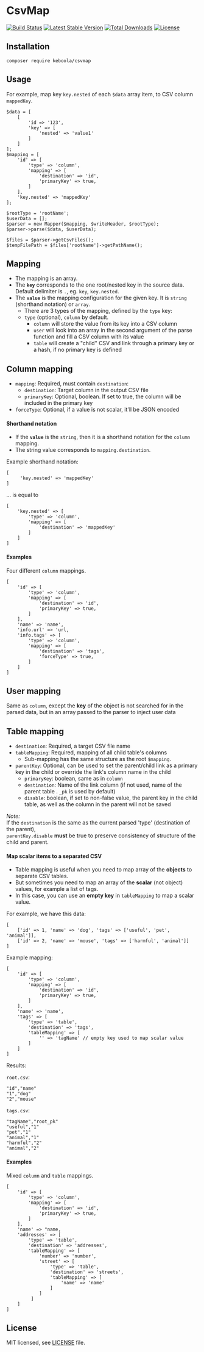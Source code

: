 # CsvMap

[![Build Status](https://travis-ci.org/keboola/php-csvmap.svg?branch=master)](https://travis-ci.org/keboola/php-csvmap)
[![Latest Stable Version](https://poser.pugx.org/keboola/csvmap/version)](https://packagist.org/packages/keboola/csvmap)
[![Total Downloads](https://poser.pugx.org/keboola/csvmap/downloads)](https://packagist.org/packages/keboola/csvmap)
[![License](https://img.shields.io/badge/license-MIT-blue.svg)](https://github.com/keboola/php-csvmap/blob/master/LICENSE.md)

## Installation

```console
composer require keboola/csvmap
```

## Usage

For example, map key `key.nested` of each `$data` array item, to CSV column `mappedKey`.

```
$data = [
    [
        'id => '123',
        'key' => [
            'nested' => 'value1'
        ]
    ] 
];
$mapping = [ 
    'id' => [
        'type' => 'column', 
        'mapping' => [
            'destination' => 'id',
            'primaryKey' => true,
        ] 
    ],
    'key.nested' => 'mappedKey' 
];

$rootType = 'rootName';
$userData = [];
$parser = new Mapper($mapping, $writeHeader, $rootType);
$parser->parse($data, $userData);

$files = $parser->getCsvFiles();
$tempFilePath = $files['rootName']->getPathName();
```

## Mapping

- The mapping is an array.
- The **`key`** corresponds to the one root/nested key in the source data. Default delimiter is `.`, eg. `key`, `key.nested`.
- The **`value`** is the mapping configuration for the given key. It is `string` (shorthand notation) or `array`.
    - There are 3 types of the mapping, defined by the `type` key:
    - `type` (optional), `column` by default.
        - `column` will store the value from its key into a CSV column
        - `user` will look into an array in the second argument of the parse function and fill a CSV column with its value
        - `table` will create a "child" CSV and link through a primary key or a hash, if no primary key is defined

## Column mapping

- `mapping`: Required, must contain `destination`:
    - `destination`: Target column in the output CSV file
    - `primaryKey`: Optional, boolean. If set to true, the column will be included in the primary key
- `forceType`: Optional, if a value is not scalar, it'll be JSON encoded

#### Shorthand notation

- If the **`value`** is the `string`, then it is a shorthand notation for the `column` mapping.
- The string value corresponds to `mapping.destination`.

Example shorthand notation:
```
[
     'key.nested' => 'mappedKey' 
]
``` 

... is equal to 
```
[
    'key.nested' => [
        'type' => 'column', 
        'mapping' => [
            'destination' => 'mappedKey'
        ] 
    ]
]
```

#### Examples
Four different `column` mappings.
```
[
    'id' => [
        'type' => 'column', 
        'mapping' => [
            'destination' => 'id',
            'primaryKey' => true,
        ] 
    ],
    'name' => 'name',
    'info.url' => 'url,
    'info.tags' => [
        'type' => 'column', 
        'mapping' => [
            'destination' => 'tags',
            'forceType' => true,
        ] 
    ]
]
```

## User mapping

Same as `column`, except the **key** of the object is not searched for in the parsed data, but in an array passed to the parser to inject user data

## Table mapping

- `destination`: Required, a target CSV file name
- `tableMapping`: Required, mapping of all child table's columns
    - Sub-mapping has the same structure as the root `$mapping`.
- `parentKey`: Optional, can be used to set the parent/child link as a primary key in the child or override the link's column name in the child
    - `primaryKey`: boolean, same as in `column`
    - `destination`: Name of the link column (if not used, name of the parent table . `_pk` is used by default)
    - `disable`: boolean, if set to non-false value, the parent key in the child table, as well as the column in the parent will not be saved

*Note:*  
If the `destination` is the same as the current parsed 'type' (destination of the parent),   
`parentKey.disable` **must** be true to preserve consistency of structure of the child and parent.


#### Map scalar items to a separated CSV

- Table mapping is useful when you need to map array of the **objects** to separate CSV tables.
- But sometimes you need to map an array of the **scalar** (not object) values, for example a list of tags.
- In this case, you can use an **empty key** in `tableMapping` to map a scalar value.

For example, we have this data:
```
[
    ['id' => 1, 'name' => 'dog', 'tags' => ['useful', 'pet', 'animal']],
    ['id' => 2, 'name' => 'mouse', 'tags' => ['harmful', 'animal']]
]
```

Example mapping:
```
[
    'id' => [
        'type' => 'column', 
        'mapping' => [
            'destination' => 'id',
            'primaryKey' => true,
        ]
    ],
    'name' => 'name',
    'tags' => [
        'type' => 'table',
        'destination' => 'tags',
        'tableMapping' => [
            '' => 'tagName' // empty key used to map scalar value
        ]
    ]
]
```

Results:

`root.csv`:
```csv
"id","name"
"1","dog"
"2","mouse"
```

`tags.csv`:
```csv
"tagName","root_pk"
"useful","1"
"pet","1"
"animal","1"
"harmful","2"
"animal","2"
```


#### Examples

Mixed `column` and `table` mappings.
```
[
    'id' => [
        'type' => 'column', 
        'mapping' => [
            'destination' => 'id',
            'primaryKey' => true,
        ]
    ],
    'name' => "name,
    'addresses' => [
        'type' => 'table', 
        'destination' => 'addresses',
        'tableMapping' => [
            'number' => 'number',
            'street' => [
                'type' => 'table',
                'destination' => 'streets',
                'tableMapping' => [
                    'name' => 'name'
                ]        
            ]
         ]
    ]
]
```

## License

MIT licensed, see [LICENSE](./LICENSE) file.
